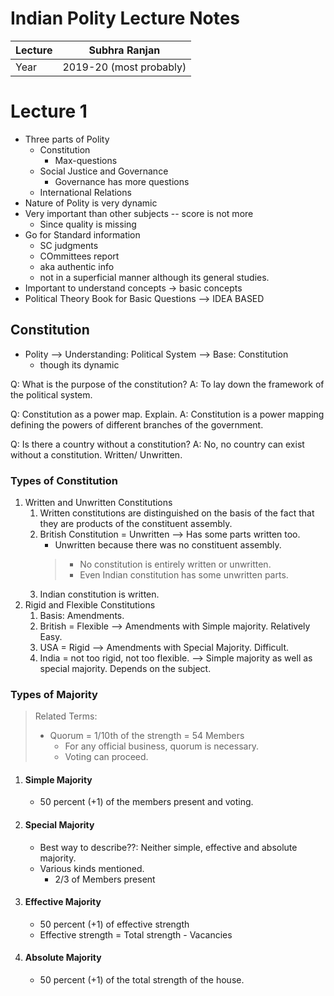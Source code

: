 # Indian Polity Lecture Notes
| Lecture | Subhra Ranjan           |
| ------- | ----------------------- |
| Year    | 2019-20 (most probably) |
                       
# Lecture 1
- Three parts of Polity
	- Constitution
		- Max-questions
	- Social Justice and Governance
		- Governance has more questions
	- International Relations
- Nature of Polity is very dynamic
- Very important than other subjects -- score is not more
	- Since quality is missing
- Go for Standard information
	- SC judgments
	- COmmittees report
	- aka authentic info
	- not in a superficial manner although its general studies.
- Important to understand concepts -> basic concepts
- Political Theory Book for Basic Questions --> IDEA BASED

## Constitution
- Polity --> Understanding: Political System --> Base: Constitution
	- though its dynamic

Q: What is the purpose of the constitution?
A: To lay down the framework of the political system.

Q: Constitution as a power map. Explain.
A: Constitution is a power mapping defining the powers of different branches of the government.

Q: Is there a country without a constitution?
A: No, no country can exist without a constitution. Written/ Unwritten.

### Types of Constitution
1. Written and Unwritten Constitutions
	1. Written constitutions are distinguished on the basis of the fact that they are products of the constituent assembly.
	2. British Constitution = Unwritten --> Has some parts written too.
		- Unwritten because there was no constituent assembly.
		> - No constitution is entirely written or unwritten. 
		> - Even Indian constitution has some unwritten parts.
	3. Indian constitution is written.
2. Rigid and Flexible Constitutions
	1. Basis: Amendments.
	2. British = Flexible --> Amendments with Simple majority. Relatively Easy.
	3. USA = Rigid --> Amendments with Special Majority. Difficult.
	4. India = not too rigid, not too flexible. --> Simple majority as well as special majority. Depends on the subject.

### Types of Majority
> Related Terms: 
> - Quorum = 1/10th of the strength = 54 Members
>   - For any official business, quorum is necessary. 
>   - Voting can proceed.
1. #### Simple Majority
	- 50 percent (+1) of the members present and voting.
2. #### Special Majority
	- Best way to describe??: Neither simple, effective and absolute majority.
	- Various kinds mentioned.
		- 2/3 of Members present 
3. #### Effective Majority
	- 50 percent (+1) of effective strength
	- Effective strength = Total strength - Vacancies
4. #### Absolute Majority
	- 50 percent (+1) of the total strength of the house.

	
